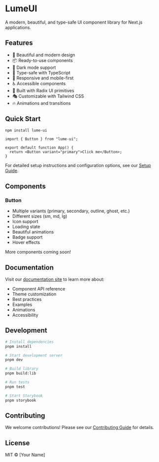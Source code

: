 # LumeUI

A modern, beautiful, and type-safe UI component library for Next.js applications.

## Features

- 🎨 Beautiful and modern design
- 📦 Ready-to-use components
- 🌙 Dark mode support
- 🎯 Type-safe with TypeScript
- 📱 Responsive and mobile-first
- ♿️ Accessible components
- 🚀 Built with Radix UI primitives
- 🎭 Customizable with Tailwind CSS
- 🔥 Animations and transitions

## Quick Start

```bash
npm install lume-ui
```

```tsx
import { Button } from "lume-ui";

export default function App() {
  return <Button variant="primary">Click me</Button>;
}
```

For detailed setup instructions and configuration options, see our [Setup Guide](SETUP.md).

## Components

### Button

- Multiple variants (primary, secondary, outline, ghost, etc.)
- Different sizes (sm, md, lg)
- Icon support
- Loading state
- Beautiful animations
- Badge support
- Hover effects

More components coming soon!

## Documentation

Visit our [documentation site](https://lume-ui.vercel.app) to learn more about:

- Component API reference
- Theme customization
- Best practices
- Examples
- Animations
- Accessibility

## Development

```bash
# Install dependencies
pnpm install

# Start development server
pnpm dev

# Build library
pnpm build:lib

# Run tests
pnpm test

# Start Storybook
pnpm storybook
```

## Contributing

We welcome contributions! Please see our [Contributing Guide](CONTRIBUTING.md) for details.

## License

MIT © [Your Name]
